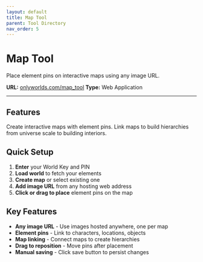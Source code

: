 ```yaml
---
layout: default
title: Map Tool
parent: Tool Directory
nav_order: 5
---
```


# Map Tool

Place element pins on interactive maps using any image URL.

**URL:** [onlyworlds.com/map_tool](https://onlyworlds.com/map_tool)
**Type:** Web Application

---

## Features

Create interactive maps with element pins. Link maps to build hierarchies from universe scale to building interiors.

## Quick Setup

1. **Enter** your World Key and PIN
2. **Load world** to fetch your elements
3. **Create map** or select existing one
4. **Add image URL** from any hosting web address
5. **Click or drag to place** element pins on the map

## Key Features

- **Any image URL** - Use images hosted anywhere, one per map
- **Element pins** - Link to characters, locations, objects
- **Map linking** - Connect maps to create hierarchies
- **Drag to reposition** - Move pins after placement
- **Manual saving** - Click save button to persist changes